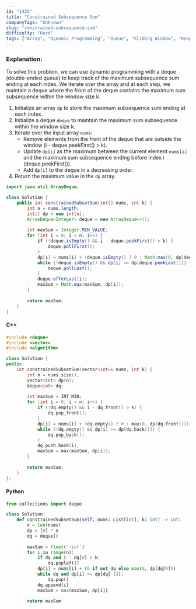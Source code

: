 ```yaml
---
id: "1425"
title: "Constrained Subsequence Sum"
companyTags: "Unknown"
slug: "constrained-subsequence-sum"
difficulty: "Hard"
tags: ["Array", "Dynamic Programming", "Queue", "Sliding Window", "Heap (Priority Queue)", "Monotonic Queue"]
---
```


### Explanation:
To solve this problem, we can use dynamic programming with a deque (double-ended queue) to keep track of the maximum subsequence sum ending at each index. We iterate over the array and at each step, we maintain a deque where the front of the deque contains the maximum sum subsequence within the window size k. 

1. Initialize an array `dp` to store the maximum subsequence sum ending at each index.
2. Initialize a deque `deque` to maintain the maximum sum subsequence within the window size k.
3. Iterate over the input array `nums`:
   - Remove elements from the front of the deque that are outside the window (i - deque.peekFirst() > k).
   - Update `dp[i]` as the maximum between the current element `nums[i]` and the maximum sum subsequence ending before index i (deque.peekFirst()).
   - Add `dp[i]` to the deque in a decreasing order.
4. Return the maximum value in the `dp` array.

```java
import java.util.ArrayDeque;

class Solution {
    public int constrainedSubsetSum(int[] nums, int k) {
        int n = nums.length;
        int[] dp = new int[n];
        ArrayDeque<Integer> deque = new ArrayDeque<>();
        
        int maxSum = Integer.MIN_VALUE;
        for (int i = 0; i < n; i++) {
            if (!deque.isEmpty() && i - deque.peekFirst() > k) {
                deque.pollFirst();
            }
            dp[i] = nums[i] + (deque.isEmpty() ? 0 : Math.max(0, dp[deque.peekFirst()]));
            while (!deque.isEmpty() && dp[i] >= dp[deque.peekLast()]) {
                deque.pollLast();
            }
            deque.offerLast(i);
            maxSum = Math.max(maxSum, dp[i]);
        }
        
        return maxSum;
    }
}
```

#### C++
```cpp
#include <deque>
#include <vector>
#include <algorithm>

class Solution {
public:
    int constrainedSubsetSum(vector<int>& nums, int k) {
        int n = nums.size();
        vector<int> dp(n);
        deque<int> dq;
        
        int maxSum = INT_MIN;
        for (int i = 0; i < n; i++) {
            if (!dq.empty() && i - dq.front() > k) {
                dq.pop_front();
            }
            dp[i] = nums[i] + (dq.empty() ? 0 : max(0, dp[dq.front()]));
            while (!dq.empty() && dp[i] >= dp[dq.back()]) {
                dq.pop_back();
            }
            dq.push_back(i);
            maxSum = max(maxSum, dp[i]);
        }
        
        return maxSum;
    }
};
```

#### Python
```python
from collections import deque

class Solution:
    def constrainedSubsetSum(self, nums: List[int], k: int) -> int:
        n = len(nums)
        dp = [0] * n
        dq = deque()
        
        maxSum = float('-inf')
        for i in range(n):
            if dq and i - dq[0] > k:
                dq.popleft()
            dp[i] = nums[i] + (0 if not dq else max(0, dp[dq[0]))
            while dq and dp[i] >= dp[dq[-1]]:
                dq.pop()
            dq.append(i)
            maxSum = max(maxSum, dp[i])
        
        return maxSum
```